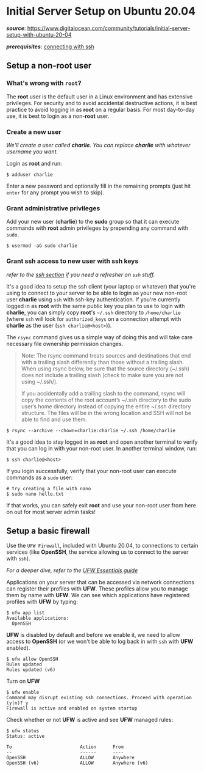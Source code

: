 # Initial Server Setup on Ubuntu 20.04
**_source_**: https://www.digitalocean.com/community/tutorials/initial-server-setup-with-ubuntu-20-04

**_prerequisites_**: [connecting with ssh](./ssh.md)

## Setup a non-root user

### What's wrong with `root`?

The **root** user is the default user in a Linux environment and has extensive privileges. For security and to avoid accidental destructive actions, it is best practice to avoid logging in as **root** on a regular basis. For most day-to-day use, it is best to login as a non-**root** user.

### Create a new user

_We'll create a user called **charlie**. You can replace **charlie** with whatever username you want._

Login as **root** and run:
```
$ adduser charlie
```
Enter a new password and optionally fill in the remaining prompts (just hit `enter` for any prompt you wish to skip).

### Grant administrative privileges

Add your new user (**charlie**) to the **sudo** group so that it can execute commands with **root** admin privileges by prepending any command with `sudo`.
```
$ usermod -aG sudo charlie
```

### Grant ssh access to new user with ssh keys

_refer to the [ssh section](./ssh.md) if you need a refresher on `ssh` stuff._

It's a good idea to setup the ssh client (your laptop or whatever) that you're using to connect to your server to be able to login as your new non-root user **charlie** using `ssh` with ssh-key authentication. If you're currently logged in as **root** with the same public key you plan to use to login with **charlie**, you can simply copy **root**'s `~/.ssh` directory to `/home/charlie` (where `ssh` will look for `authorized_keys` on a connection attempt with **charlie** as the user (`ssh charlie@<host>`)).

The `rsync` command gives us a simple way of doing this and will take care necessary file ownership permission changes.

>  Note: The rsync command treats sources and destinations that end with a trailing slash differently than those without a trailing slash. When using rsync below, be sure that the source directory (~/.ssh) does not include a trailing slash (check to make sure you are not using ~/.ssh/).
>
> If you accidentally add a trailing slash to the command, rsync will copy the contents of the root account’s ~/.ssh directory to the sudo user’s home directory instead of copying the entire ~/.ssh directory structure. The files will be in the wrong location and SSH will not be able to find and use them.

```
$ rsync --archive --chown=charlie:charlie ~/.ssh /home/charlie
```
It's a good idea to stay logged in as **root** and open another terminal to verify that you can log in with your non-root user. In another terminal window, run:
```
$ ssh charlie@<host>
```
If you login successfully, verify that your non-root user can execute commands as a `sudo` user:
```
# try creating a file with nano
$ sudo nano hello.txt
```
If that works, you can safely exit **root** and use your non-root user from here on out for most server admin tasks!

## Setup a basic firewall

Use the `UFW Firewall`, included with Ubuntu 20.04, to connections to certain services (like **OpenSSH**, the service allowing us to connect to the server with `ssh`).

_For a deeper dive, refer to the [UFW Essentials guide](https://www.digitalocean.com/community/tutorials/ufw-essentials-common-firewall-rules-and-commands)_

Applications on your server that can be accessed via network connections can register their profiles with **UFW**. These profiles allow you to manage them by name with **UFW**. We can see which applications have registered profiles with **UFW** by typing:
```
$ ufw app list
Available applications:
  OpenSSH
```
**UFW** is disabled by default and before we enable it, we need to allow access to **OpenSSH** (or we won't be able to log back in with `ssh` with  **UFW** enabled).

```
$ ufw allow OpenSSH
Rules updated
Rules updated (v6)
```
Turn on **UFW**
```
$ ufw enable 
Command may disrupt existing ssh connections. Proceed with operation (y|n)? y
Firewall is active and enabled on system startup
```
Check whether or not **UFW** is active and see **UFW** managed rules:
```
$ ufw status 
Status: active

To                         Action      From
--                         ------      ----
OpenSSH                    ALLOW       Anywhere                  
OpenSSH (v6)               ALLOW       Anywhere (v6)    
```